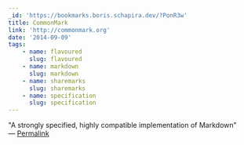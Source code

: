 ```yaml
---
_id: 'https://bookmarks.boris.schapira.dev/?PonR3w'
title: CommonMark
link: 'http://commonmark.org'
date: '2014-09-09'
tags:
    - name: flavoured
      slug: flavoured
    - name: markdown
      slug: markdown
    - name: sharemarks
      slug: sharemarks
    - name: specification
      slug: specification
---
```


&quot;A strongly specified, highly compatible implementation of Markdown&quot;
<br>&#8212;
<a href="https://bookmarks.boris.schapira.dev/?PonR3w" title="Permalink">Permalink</a>
